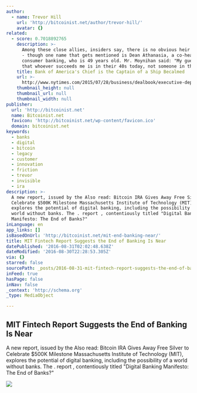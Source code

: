 ```yaml
---
author:
  - name: Trevor Hill
    url: 'http://bitcoinist.net/author/trevor-hill/'
    avatar: {}
related:
  - score: 0.7018892765
    description: >-
      Among these close allies, insiders say, there is no obvious heir apparent
      - though one name that gets mentioned is Dean Athanasia, a co-head of
      consumer banking, who is 49 years old. Mr. Moynihan said: "My guess is
      that whoever succeeds me is in their 40s today, not someone in their 50s."
    title: Bank of America's Chief is the Captain of a Ship Becalmed
    url: >-
      http://www.nytimes.com/2015/07/28/business/dealbook/executive-departure-draws-attention-to-bank-of-americas-growth-strategy.html
    thumbnail_height: null
    thumbnail_url: null
    thumbnail_width: null
publisher:
  url: 'http://bitcoinist.net'
  name: Bitcoinist.net
  favicon: 'http://bitcoinist.net/wp-content/favicon.ico'
  domain: bitcoinist.net
keywords:
  - banks
  - digital
  - bitcoin
  - legacy
  - customer
  - innovation
  - friction
  - trevor
  - invisible
  - ira
description: >-
  A new report, issued by the Also read: Bitcoin IRA Gives Away Free Silver to
  Celebrate $500K Milestone Massachusetts Institute of Technology (MIT),
  explores the potential of digital banking, including the possibility of a
  world without banks. The . report , contentiously titled "Digital Banking
  Manifesto: The End of Banks?"
inLanguage: en
app_links: []
isBasedOnUrl: 'http://bitcoinist.net/mit-end-banking-near/'
title: MIT Fintech Report Suggests the End of Banking Is Near
datePublished: '2016-08-31T02:02:48.638Z'
dateModified: '2016-08-30T22:28:53.305Z'
via: {}
starred: false
sourcePath: _posts/2016-08-31-mit-fintech-report-suggests-the-end-of-banking-is-near.md
inFeed: true
hasPage: false
inNav: false
_context: 'http://schema.org'
_type: MediaObject

---
```

<article style=""><h1>MIT Fintech Report Suggests the End of Banking Is Near</h1><p>A new report, issued by the Also read: Bitcoin IRA Gives Away Free Silver to Celebrate $500K Milestone Massachusetts Institute of Technology (MIT), explores the potential of digital banking, including the possibility of a world without banks. The . report , contentiously titled "Digital Banking Manifesto: The End of Banks?"</p><img src="http://bitcoinist.net/wp-content/uploads/2016/08/casual-42-noname-fight-club-and.jpg" /></article>